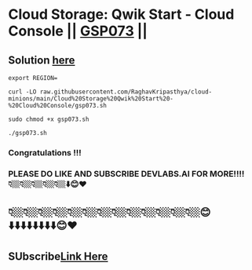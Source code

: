 # Cloud Storage: Qwik Start - Cloud Console || [GSP073](https://www.cloudskillsboost.google/focuses/1760?parent=catalog) ||

## Solution [here](https://youtu.be/Ev1loQjhCCc)

```
export REGION=
```
```
curl -LO raw.githubusercontent.com/RaghavKripasthya/cloud-minions/main/Cloud%20Storage%20Qwik%20Start%20-%20Cloud%20Console/gsp073.sh

sudo chmod +x gsp073.sh

./gsp073.sh
```
### Congratulations !!!
### PLEASE DO LIKE AND SUBSCRIBE DEVLABS.AI FOR MORE!!!!👇🏼👇🏼👇🏼👇🏼👇🏼⬇️😊❤️
## 👇🏼👇🏼👇🏼👇🏼👇🏼👇🏼👇🏼👇🏼👇🏼👇🏼👇🏼👇🏼👇🏼😊⬇️⬇️⬇️⬇️⬇️⬇️⬇️⬇️😊❤️
## SUbscribe[Link Here](https://www.youtube.com/channel/UCVFPYmP2CZvVmICxw7YHT8A)
